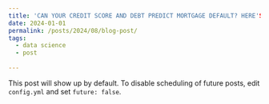 ```yaml
---
title: 'CAN YOUR CREDIT SCORE AND DEBT PREDICT MORTGAGE DEFAULT? HERE'S WHAT THE DATA SHOWS'
date: 2024-01-01
permalink: /posts/2024/08/blog-post/
tags:
  - data science
  - post
  
---
```


This post will show up by default. To disable scheduling of future posts, edit `config.yml` and set `future: false`. 
